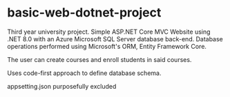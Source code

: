 # basic-web-dotnet-project
Third year university project. Simple ASP.NET Core MVC Website using .NET 8.0 with an Azure Microsoft SQL Server database back-end. Database operations performed using Microsoft's ORM, Entity Framework Core. 

The user can create courses and enroll students in said courses.

Uses code-first approach to define database schema. 

appsetting.json purposefully excluded
